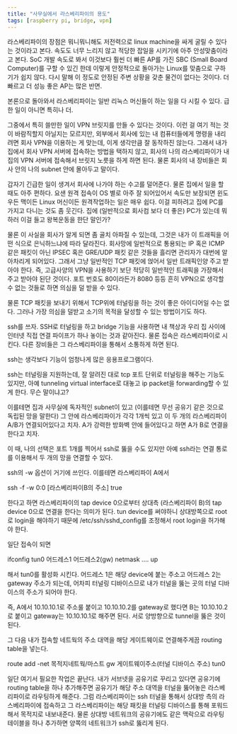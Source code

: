 ```yaml
---
title: "사무실에서 라스베리파이의 용도"
tags: [raspberry pi, bridge, vpn]
---
```


라스베리파이의 장점은 뭐니뭐니해도 저전력으로 linux machine을 싸게 굴릴 수 있다는 것이라고 본다. 속도도 너무 느리지 않고 적당한 잡일을 시키기에 아주 안성맞춤이라고 본다. SoC 개발 속도로 봐서 이것보다 훨씬 더 빠른 AP를 가진 SBC (Small Board Computer)를 구할 수 있긴 한데 이렇게 안정적으로 돌아가는 Linux를 맞춤으로 구하기가 쉽지 않다. 다시 말해 이 정도로 안정된 주변 상황을 갖춘 물건이 없다는 것이다. 더 빠르고 더 성능 좋은 AP는 많은 반면.

본론으로 돌아와서 라스베리파이는 일반 리눅스 머신들이 하는 일을 다 시킬 수 있다. 급한 일이 아니면 특히나 더. 

그중에서 특히 쓸만한 일이 VPN 브릿지를 만들 수 있다는 것이다. 이런 걸 여기 적는 것이 바람직할지 아닐지는 모르지만, 외부에서 회사에 있는 내 컴퓨터들에게 명령을 내리려면 회사 VPN을 이용하는 게 맞는데, 이게 생각만큼 잘 동작하진 않는다. 그래서 내가 집에서 회사 VPN 서버에 접속하는 방법을 택하지 않고, 회사의 나의 라스베리파이가 내 집의 VPN 서버에 접속해서 브릿지 노릇을 하게 하면 된다. 물론 회사의 내 장비들은 회사 안의 나의 subnet 안에 몰아두고 말이다. 

갑자기 긴급한 일이 생겨서 회사에 나가야 하는 수고를 덜어준다. 물론 집에서 일을 할 때도 아주 편하다. 요샌 원격 접속이 OS 별로 아주 잘 되어있어서 속도만 보장되면 윈도우든 맥이든 Linux 머신이든 원격작업하는 일은 매우 쉽다. 이걸 피하려고 집에 PC를 가지고 다니는 것도 좀 웃긴다. 집에 (일반적으로 회사컴 보다 더 좋은) PC가 있는데 뭐하러 이걸 들고 왕복운동을 한단 말인가? 

물론 이 사실을 회사가 알게 되면 좀 골치 아파질 수 있는데, 그것은 내가 이 트래픽을 어떤 식으로 은닉하느냐에 따라 달라진다. 회사망에 일반적으로 통용되는 IP 혹은 ICMP 같은 패킷이 아닌 IPSEC 혹은 GRE/UDP 패킷 같은 것들을 흘리면 관리자가 대번에 알아차리게 되어있다. 그래서 그냥 일반적인 TCP 패킷에 얹어서 일반 트래픽인양 주고 받아야 한다. 즉, 고급사양의 VPN을 사용하기 보단 적당히 일반적인 트래픽을 가장해서 주고 받아야 된단 것이다. 포트 번호도 80이라든가 8080 등등 흔히 VPN으로 생각할 수 없는 것들로 하면 의심을 덜 받을 수 있다. 

물론 TCP 패킷을 보내기 위해서 TCP위에 터널링을 하는 것이 좋은 아이디어일 수는 없다. 그러나 가장 의심을 덜받고 소기의 목적을 달성할 수 있는 방법이기도 하다. 

ssh를 쓰자. SSH로 터널링을 하고 bridge 기능을 사용하면 내 책상과 우리 집 사이에 인터넷 직접 연결 파이프가 하나 놓이는 것과 같아진다. 물론 접속은 라스베리파이로 시킨다. 다른 장비들은 그 라스베리파이을 통해서 소통하게 하면 된다. 

ssh는 생각보다 기능이 엄청나게 많은 응용프로그램이다. 

ssh는 터널링을 지원하는데, 잘 알려진 대로 tcp 포트 단위로 터널링을 해주는 기능도 있지만, 아예 tunneling virtual interface로 대놓고 ip packet을 forwarding할 수 있게 한다. 무슨 말이냐고?

이를테면 집과 사무실에 독자적인 subnet이 있고 (이를테면 무선 공유기 같은 것으로 독립된 망을 말한다) 그 안에 라스베리파이가 각각 1개씩 있고 이 두 개의 라스베리파이 A/B가 연결되어있다고 치자. A가 강력한 방화벽 안에 들어있다고 하면 A가 B로 연결을 한다고 치자.

이 때, 나의 선택은 포트 1개를 찍어서 ssh로 뚫을 수도 있지만 아예 ssh라는 연결 통로를 이용해서 두 개의 망을 연결할 수 있다.

ssh의 -w 옵션이 거기에 쓰인다. 이를테면 라스베리파이 A에서

ssh -f -w 0:0 [라스베리파이B의 주소] true

한다고 하면 라스베리파이의 tap device 0으로부터 상대측 (라스베리파이 B)의 tap device 0으로 연결을 한다는 의미가 된다. tun device를 써야하니 상대방쪽으로 root로 login을 해야하기 때문에 /etc/ssh/sshd_config를 조정해서 root login을 허가해야 한다.

일단 접속이 되면

ifconfig tun0 어드레스1 어드레스2(gw) netmask .... up

해서 tun0를 활성화 시킨다. 어드레스 1은 해당 device에 붙는 주소고 어드레스 2는 gateway 주소가 되는데, 어차피 터널링 디바이스므로 내가 터널을 뚫는 곳의 터널 디바이스의 주소가 되어야 한다.

즉, A에서 10.10.10.1로 주소룰 붙이고 10.10.10.2를 gateway로 했다면 B는 10.10.10.2로 붙이고 gateway는 10.10.10.1로 해주면 된다. 서로 양방향으로 tunnel을 뚫은 것이 된다.

그 다음 내가 접속할 네트웍의 주소 대역을 해당 게이트웨이로 연결해주게끔 routing table을 넣는다.

route add -net 목적지네트웍/마스트 gw 게이트웨이주소(터널 디바이스 주소) tun0

일단 여기서 필요한 작업은 끝난다. 내가 서브넷을 공유기로 꾸리고 있다면 공유기에 routing table을 하나 추가해주면 공유기가 해당 주소 대역을 터널을 뚫어놓은 라스베리파이로 라우팅하게 해준다. 그럼 라스베리파이는 ssh 터널을 통해서 상대방 측의 라스베리파이에 접속하고 그 라스베리파이는 해당 패킷을 터널링 디바이스를 통해 포워드해서 목적지로 내보내준다. 물론 상대방 네트워크의 공유기에도 같은 맥락으로 라우팅 테이블을 하나 추가하면 양쪽의 네트워크가 ssh로 뚫리게 된다.



